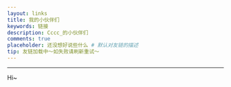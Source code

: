 ```yaml
---
layout: links
title: 我的小伙伴们
keywords: 链接
description: Cccc_的小伙伴们
comments: true
placeholder: 还没想好说些什么 # 默认对友链的描述
tip: 友链加载中～如失败请刷新重试～
---
```


---

Hi~
